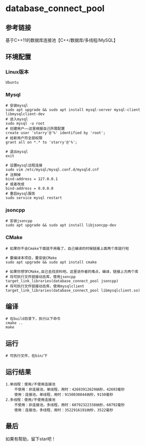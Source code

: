 # database_connect_pool
## 参考链接

<a herf="https://www.bilibili.com/video/BV1Fr4y1s7w4?p=16&vd_source=9d3fcd844b0ad55a330b3afec653d682" title="基于C++11的数据库连接池【C++/数据库/多线程/MySQL】">基于C++11的数据库连接池【C++/数据库/多线程/MySQL】</a>

## 环境配置

### Linux版本
    Ubuntu

### Mysql

    # 安装mysql
    sudo apt upgrade && sudo apt install mysql-server mysql-client libmysqlclient-dev
    # 进入mysql
    sudo mysql -u root
    # 创建用户——这里根据自己所需配置
    create user 'starry'@'%' identified by 'root';
    # 给新用户符全部权限
    grant all on *.* to 'starry'@'%';
    
    # 退出mysql
    exit

    # 设置mysql远程连接
    sudo vim /etc/mysql/mysql.conf.d/mysqld.cnf
    # 注释掉
    bind-address = 127.0.0.1
    # 或者改成
    bind-address = 0.0.0.0
    # 重启mysql服务
    sudo service mysql restart

### jsoncpp

    # 安装jsoncpp
    sudo apt upgrade && sudo apt install libjsoncpp-dev
    
### CMake 
    # 如果你不会Cmake下面就不用看了，自己编译的时候链接上面两个库就行啦

    # 要编译本项目，要安装CMake
    sudo apt upgrade && sudo apt install cmake    

    # 如果你想学CMake,自己去找资料吧。这里说作者的难点，编译，链接上方两个库
    # 将可执行文件链接动态库，使用jsoncpp
    target_link_libraries(database_connect_pool jsoncpp)
    # 将可执行文件链接动态库，使用mysqlclient
    target_link_libraries(database_connect_pool libmysqlclient.so)

## 编译

    # 在build目录下，执行以下命令
    cmake ..
    make

## 运行
    
    # 可执行文件，在bin/下

## 运行结果
    1.单线程：使用/不使用连接池
        不使用：非连接池，单线程，用时：42693912629纳秒，42693毫秒
        使用：连接池，单线程，用时：9150030844纳秒，9150毫秒
    2.多线程：使用/不使用连接池
        不使用：非连接池，多线程，用时：60792322338纳秒，60792毫秒
        使用：连接池，多线程，用时：3522916191纳秒，3522毫秒

## 最后

如果有帮助，留下star吧！
